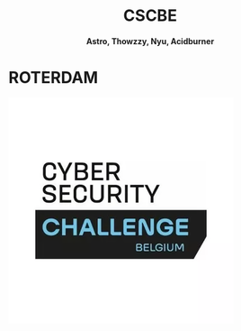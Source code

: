 <h1 align="center">
  CSCBE
  <br>
</h1>

<h4 align="center">Astro, Thowzzy, Nyu, Acidburner</h4>

# ROTERDAM

![alt text](/img/CSCBE.png)

